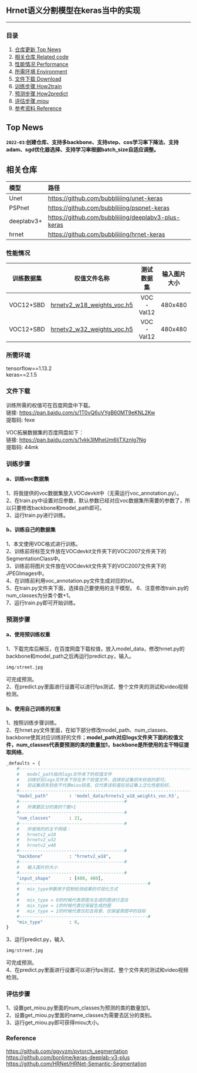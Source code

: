 ## Hrnet语义分割模型在keras当中的实现
---

### 目录
1. [仓库更新 Top News](#仓库更新)
2. [相关仓库 Related code](#相关仓库)
3. [性能情况 Performance](#性能情况)
4. [所需环境 Environment](#所需环境)
5. [文件下载 Download](#文件下载)
6. [训练步骤 How2train](#训练步骤)
7. [预测步骤 How2predict](#预测步骤)
8. [评估步骤 miou](#评估步骤)
9. [参考资料 Reference](#Reference)

## Top News
**`2022-03`**:**创建仓库、支持多backbone、支持step、cos学习率下降法、支持adam、sgd优化器选择、支持学习率根据batch_size自适应调整。**  

## 相关仓库
| 模型 | 路径 |
| :----- | :----- |
Unet | https://github.com/bubbliiiing/unet-keras  
PSPnet | https://github.com/bubbliiiing/pspnet-keras
deeplabv3+ | https://github.com/bubbliiiing/deeplabv3-plus-keras
hrnet | https://github.com/bubbliiiing/hrnet-keras

### 性能情况
| 训练数据集 | 权值文件名称 | 测试数据集 | 输入图片大小 | mIOU | 
| :-----: | :-----: | :------: | :------: | :------: | 
| VOC12+SBD | [hrnetv2_w18_weights_voc.h5](https://github.com/bubbliiiing/hrnet-keras/releases/download/v1.0/hrnetv2_w18_weights_voc.h5) | VOC-Val12 | 480x480 | 72.53 | 
| VOC12+SBD | [hrnetv2_w32_weights_voc.h5](https://github.com/bubbliiiing/hrnet-keras/releases/download/v1.0/hrnetv2_w32_weights_voc.h5) | VOC-Val12 | 480x480 | 74.56 | 

### 所需环境
tensorflow==1.13.2    
keras==2.1.5

### 文件下载
训练所需的权值可在百度网盘中下载。     
链接: https://pan.baidu.com/s/1T0vQ6uVYgB60MT9eKNL2Kw    
提取码: fexe     

VOC拓展数据集的百度网盘如下：   
链接: https://pan.baidu.com/s/1vkk3lMheUm6IjTXznlg7Ng    
提取码: 44mk    

### 训练步骤
#### a、训练voc数据集
1、将我提供的voc数据集放入VOCdevkit中（无需运行voc_annotation.py）。  
2、在train.py中设置对应参数，默认参数已经对应voc数据集所需要的参数了，所以只要修改backbone和model_path即可。  
3、运行train.py进行训练。  

#### b、训练自己的数据集
1、本文使用VOC格式进行训练。  
2、训练前将标签文件放在VOCdevkit文件夹下的VOC2007文件夹下的SegmentationClass中。    
3、训练前将图片文件放在VOCdevkit文件夹下的VOC2007文件夹下的JPEGImages中。    
4、在训练前利用voc_annotation.py文件生成对应的txt。    
5、在train.py文件夹下面，选择自己要使用的主干模型。
6、注意修改train.py的num_classes为分类个数+1。    
7、运行train.py即可开始训练。  

### 预测步骤
#### a、使用预训练权重
1、下载完库后解压，在百度网盘下载权值，放入model_data，修改hrnet.py的backbone和model_path之后再运行predict.py，输入。  
```python
img/street.jpg
```
可完成预测。    
2、在predict.py里面进行设置可以进行fps测试、整个文件夹的测试和video视频检测。       

#### b、使用自己训练的权重
1、按照训练步骤训练。    
2、在hrnet.py文件里面，在如下部分修改model_path、num_classes、backbone使其对应训练好的文件；**model_path对应logs文件夹下面的权值文件，num_classes代表要预测的类的数量加1，backbone是所使用的主干特征提取网络**。    
```python
_defaults = {
    #-------------------------------------------------------------------#
    #   model_path指向logs文件夹下的权值文件
    #   训练好后logs文件夹下存在多个权值文件，选择验证集损失较低的即可。
    #   验证集损失较低不代表miou较高，仅代表该权值在验证集上泛化性能较好。
    #-------------------------------------------------------------------#
    "model_path"        : 'model_data/hrnetv2_w18_weights_voc.h5',
    #----------------------------------------#
    #   所需要区分的类的个数+1
    #----------------------------------------#
    "num_classes"       : 21,
    #----------------------------------------#
    #   所使用的的主干网络：
    #   hrnetv2_w18
    #   hrnetv2_w32
    #   hrnetv2_w48  
    #----------------------------------------#
    "backbone"          : "hrnetv2_w18",
    #----------------------------------------#
    #   输入图片的大小
    #----------------------------------------#
    "input_shape"       : [480, 480],
    #-------------------------------------------------#
    #   mix_type参数用于控制检测结果的可视化方式
    #
    #   mix_type = 0的时候代表原图与生成的图进行混合
    #   mix_type = 1的时候代表仅保留生成的图
    #   mix_type = 2的时候代表仅扣去背景，仅保留原图中的目标
    #-------------------------------------------------#
    "mix_type"          : 0,
}
```
3、运行predict.py，输入    
```python
img/street.jpg
```
可完成预测。    
4、在predict.py里面进行设置可以进行fps测试、整个文件夹的测试和video视频检测。   

### 评估步骤
1、设置get_miou.py里面的num_classes为预测的类的数量加1。  
2、设置get_miou.py里面的name_classes为需要去区分的类别。  
3、运行get_miou.py即可获得miou大小。  

### Reference
https://github.com/ggyyzm/pytorch_segmentation  
https://github.com/bonlime/keras-deeplab-v3-plus
https://github.com/HRNet/HRNet-Semantic-Segmentation